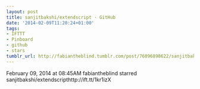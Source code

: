 ```yaml
---
layout: post
title: sanjitbakshi/extendscript · GitHub
date: '2014-02-09T11:20:24+01:00'
tags:
- IFTTT
- Pinboard
- github
- stars
tumblr_url: http://fabiantheblind.tumblr.com/post/76096898622/sanjitbakshi-extendscript-github
---
```

February 09, 2014 at 08:45AM
fabiantheblind starred sanjitbakshi/extendscripthttp://ift.tt/1kr1izX
